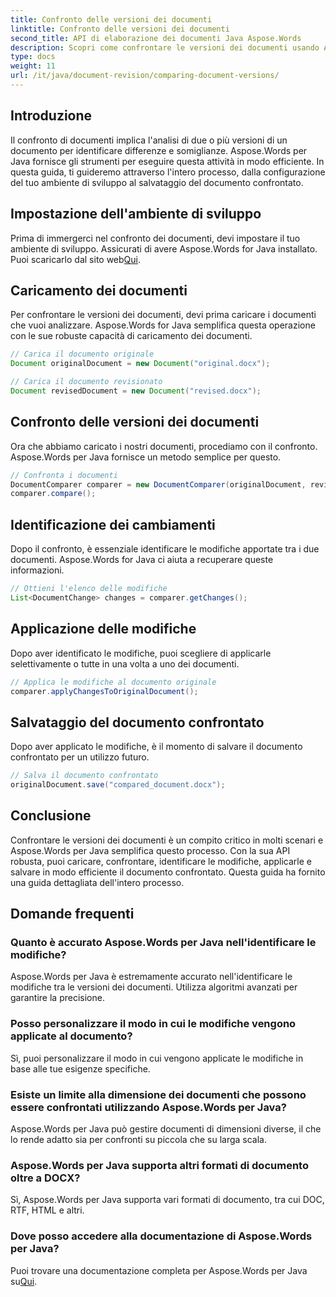 ```yaml
---
title: Confronto delle versioni dei documenti
linktitle: Confronto delle versioni dei documenti
second_title: API di elaborazione dei documenti Java Aspose.Words
description: Scopri come confrontare le versioni dei documenti usando Aspose.Words per Java. Guida passo passo per un controllo efficiente delle versioni.
type: docs
weight: 11
url: /it/java/document-revision/comparing-document-versions/
---
```


## Introduzione

Il confronto di documenti implica l'analisi di due o più versioni di un documento per identificare differenze e somiglianze. Aspose.Words per Java fornisce gli strumenti per eseguire questa attività in modo efficiente. In questa guida, ti guideremo attraverso l'intero processo, dalla configurazione del tuo ambiente di sviluppo al salvataggio del documento confrontato.

## Impostazione dell'ambiente di sviluppo

Prima di immergerci nel confronto dei documenti, devi impostare il tuo ambiente di sviluppo. Assicurati di avere Aspose.Words for Java installato. Puoi scaricarlo dal sito web[Qui](https://releases.aspose.com/words/java/).

## Caricamento dei documenti

Per confrontare le versioni dei documenti, devi prima caricare i documenti che vuoi analizzare. Aspose.Words for Java semplifica questa operazione con le sue robuste capacità di caricamento dei documenti.

```java
// Carica il documento originale
Document originalDocument = new Document("original.docx");

// Carica il documento revisionato
Document revisedDocument = new Document("revised.docx");
```

## Confronto delle versioni dei documenti

Ora che abbiamo caricato i nostri documenti, procediamo con il confronto. Aspose.Words per Java fornisce un metodo semplice per questo.

```java
// Confronta i documenti
DocumentComparer comparer = new DocumentComparer(originalDocument, revisedDocument);
comparer.compare();
```

## Identificazione dei cambiamenti

Dopo il confronto, è essenziale identificare le modifiche apportate tra i due documenti. Aspose.Words for Java ci aiuta a recuperare queste informazioni.

```java
// Ottieni l'elenco delle modifiche
List<DocumentChange> changes = comparer.getChanges();
```

## Applicazione delle modifiche

Dopo aver identificato le modifiche, puoi scegliere di applicarle selettivamente o tutte in una volta a uno dei documenti.

```java
// Applica le modifiche al documento originale
comparer.applyChangesToOriginalDocument();
```

## Salvataggio del documento confrontato

Dopo aver applicato le modifiche, è il momento di salvare il documento confrontato per un utilizzo futuro.

```java
// Salva il documento confrontato
originalDocument.save("compared_document.docx");
```

## Conclusione

Confrontare le versioni dei documenti è un compito critico in molti scenari e Aspose.Words per Java semplifica questo processo. Con la sua API robusta, puoi caricare, confrontare, identificare le modifiche, applicarle e salvare in modo efficiente il documento confrontato. Questa guida ha fornito una guida dettagliata dell'intero processo.

## Domande frequenti

### Quanto è accurato Aspose.Words per Java nell'identificare le modifiche?

Aspose.Words per Java è estremamente accurato nell'identificare le modifiche tra le versioni dei documenti. Utilizza algoritmi avanzati per garantire la precisione.

### Posso personalizzare il modo in cui le modifiche vengono applicate al documento?

Sì, puoi personalizzare il modo in cui vengono applicate le modifiche in base alle tue esigenze specifiche.

### Esiste un limite alla dimensione dei documenti che possono essere confrontati utilizzando Aspose.Words per Java?

Aspose.Words per Java può gestire documenti di dimensioni diverse, il che lo rende adatto sia per confronti su piccola che su larga scala.

### Aspose.Words per Java supporta altri formati di documento oltre a DOCX?

Sì, Aspose.Words per Java supporta vari formati di documento, tra cui DOC, RTF, HTML e altri.

### Dove posso accedere alla documentazione di Aspose.Words per Java?

 Puoi trovare una documentazione completa per Aspose.Words per Java su[Qui](https://reference.aspose.com/words/java/).